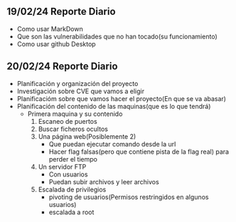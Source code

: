 ## 19/02/24 Reporte Diario
- Como usar MarkDown
- Que son las vulnerabilidades que no han tocado(su funcionamiento)
- Como usar github Desktop

## 20/02/24 Reporte Diario

- Planificación y organización del proyecto
- Investigación sobre CVE que vamos a eligir
- Planificacióm sobre que vamos hacer el proyecto(En que se va abasar)
- Planificación del contenido de las maquinas(que es lo que tendrá)
    - Primera maquina y su contenido
        1. Escaneo de puertos
        2. Buscar ficheros ocultos
        3. Una página web(Posiblemente 2)
            - Que puedan ejecutar comando desde la url
            - Hacer flag falsas(pero que contiene pista de la flag real) para perder el tiempo
        4. Un servidor FTP
            - Con usuarios
            - Puedan subir archivos y leer archivos
        5. Escalada de privilegios
            - pivoting de usuarios(Permisos restringidos en algunos usuarios)
            - escalada a root
